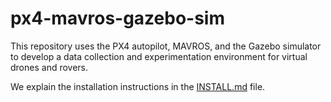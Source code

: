 # px4-mavros-gazebo-sim

This repository uses the PX4 autopilot, MAVROS, and the Gazebo simulator to develop a data collection and experimentation environment for virtual drones and rovers. 

We explain the installation instructions in the [INSTALL.md](./INSTALL.md) file.
